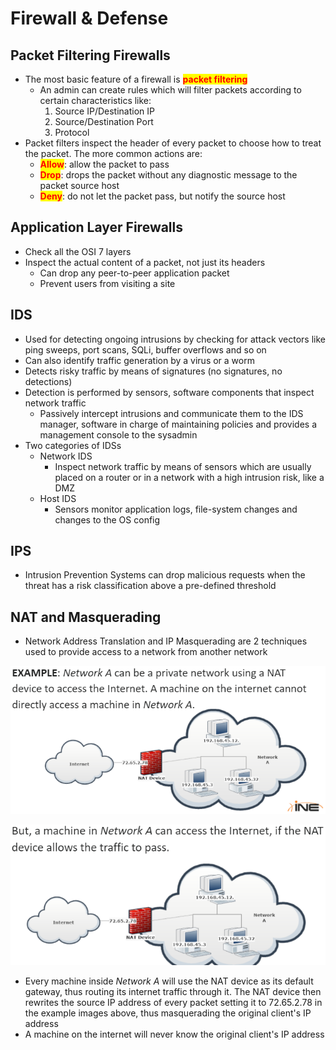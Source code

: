 # Firewall & Defense

## Packet Filtering Firewalls

* The most basic feature of a firewall is <mark style="color:red;">**packet filtering**</mark>
  * An admin can create rules which will filter packets according to certain characteristics like:
    1. Source IP/Destination IP
    2. Source/Destination Port
    3. Protocol
* Packet filters inspect the header of every packet to choose how to treat the packet. The more common actions are:
  * <mark style="color:red;">**Allow**</mark>: allow the packet to pass
  * <mark style="color:red;">**Drop**</mark>: drops the packet without any diagnostic message to the packet source host
  * <mark style="color:red;">**Deny**</mark>: do not let the packet pass, but notify the source host

## Application Layer Firewalls

* Check all the OSI 7 layers
* Inspect the actual content of a packet, not just its headers
  * Can drop any peer-to-peer application packet
  * Prevent users from visiting a site

## IDS

* Used for detecting ongoing intrusions by checking for attack vectors like ping sweeps, port scans, SQLi, buffer overflows and so on
* Can also identify traffic generation by a virus or a worm
* Detects risky traffic by means of signatures (no signatures, no detections)
* Detection is performed by sensors, software components that inspect network traffic
  * Passively intercept intrusions and communicate them to the IDS manager, software in charge of maintaining policies and provides a management console to the sysadmin
* Two categories of IDSs
  * Network IDS
    * Inspect network traffic by means of sensors which are usually placed on a router or in a network with a high intrusion risk, like a DMZ
  * Host IDS
    * Sensors monitor application logs, file-system changes and changes to the OS config

## IPS

* Intrusion Prevention Systems can drop malicious requests when the threat has a risk classification above a pre-defined threshold

## NAT and Masquerading

* Network Address Translation and IP Masquerading are 2 techniques used to provide access to a network from another network

![](<../../../../.gitbook/assets/image (4) (1) (1) (1) (1) (1) (1) (1).png>)

![](<../../../../.gitbook/assets/image (3) (1) (1) (1) (1) (1) (1).png>)

* Every machine inside _Network A_ will use the NAT device as its default gateway, thus routing its internet traffic through it. The NAT device then rewrites the source IP address of every packet setting it to 72.65.2.78 in the example images above, thus masquerading the original client's IP address
* A machine on the internet will never know the original client's IP address
